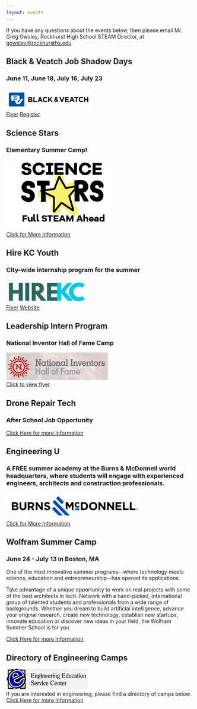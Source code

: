 ```yaml
---
layout: events
---
```


If you have any questions about the events below, then please email Mr. Greg Owsley, Rockhurst High School STEAM Director, at gowsley@rockhursths.edu  

## Black & Veatch Job Shadow Days
### June 11, June 18, July 16, July 23

<div class="flex-wrapper">
  <img src="/img/Screen Shot 2018-05-17 at 1.17.26 PM.png">
</div>  
<a class="btn btn-primary" href="https://drive.google.com/open?id=1iocYek2Pb49Gfh2r_4Phglm6BbUsNHTc" role="button">Flyer</a>
<a class="btn btn-primary" href="https://docs.google.com/forms/d/e/1FAIpQLSflixsDhhaC7W3knz6taqR2iFxxGk6S-VNOjUk1oJ5318JIeA/viewform" role="button">Register</a>

## Science Stars
### Elementary Summer Camp!

<div class="flex-wrapper">
  <img src="/img/ScienceStars.jpg">
</div>  
<a class="btn btn-primary" href="https://drive.google.com/file/d/1FZeo4nAqDljy5vv8qmoOFGh10zyR29jG/view?usp=sharing" role="button">Click for More Information</a>

## Hire KC Youth
### City-wide internship program for the summer

<div class="flex-wrapper">
  <img src="/img/HireKCYouth.png">
</div>  
<a class="btn btn-primary" href="https://drive.google.com/file/d/0B1-JIRrX_4I5bFBfdXE4WDdIQVFhaXo4RXFfdEdkWWc3SHBV/view?usp=sharing" role="button">Flyer</a>
<a class="btn btn-primary" href="hirekcyouth.org/jobs" role="button">Website</a>

## Leadership Intern Program
### National Inventor Hall of Fame Camp

<div class="flex-wrapper">
  <img src="/img/National Inventor HOF.png">
</div>  
<a class="btn btn-primary" href="https://drive.google.com/file/d/0B1-JIRrX_4I5clVOYXFnTHRkME1kTVdTelNZQjN0WUVKLU5F/view?usp=sharing" role="button">Click to view flyer</a>

## Drone Repair Tech
### After School Job Opportunity

<a class="btn btn-primary" href="
https://drive.google.com/open?id=0B1-JIRrX_4I5Tjk5YzFwbjFUenJXWFhmVDFYMHFLYWl4ZEZJ" role="button">Click Here for more Information</a>

## Engineering U 
### A FREE summer academy at the Burns & McDonnell world headquarters, where students will engage with experienced engineers, architects and construction professionals.
<div class="flex-wrapper">
  <img src="/img/Screen Shot 2018-04-02 at 2.23.40 PM.png">
</div> 
<a class="btn btn-primary" href="https://drive.google.com/file/d/0B1-JIRrX_4I5VFRvd0VIWDNiWG42S00xSnJoMEhyMUxNZWNF/view?usp=sharing" role="button">Click for More Information</a>

## Wolfram Summer Camp
### June 24 - July 13 in Boston, MA
One of the most innovative summer programs--where technology
meets science, education and entrepreneurship--has opened its
applications. 

Take advantage of a unique opportunity to work on real projects
with some of the best architects in tech. Network with a
hand-picked, international group of talented students and
professionals from a wide range of backgrounds. Whether you dream
to build artificial intelligence, advance your original research,
create new technology, establish new startups, innovate education
or discover new ideas in your field, the Wolfram Summer School is
for you.

<a class="btn btn-primary" href="https://education.wolfram.com/summer/school/" role="button">Click Here for more Information</a>

## Directory of Engineering Camps
<div class="flex-wrapper">
  <img src="/img/EngineeringEducationServiceCenter.gif">
</div> 
If you are interested in engineering, please find a directory of camps below.
<a class="btn btn-primary" href="http://www.engineeringedu.com/store/index.php?route=information/information&information_id=8" role="button">Click Here for more Information</a>

